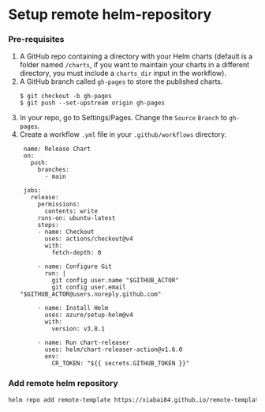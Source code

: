 # Setup remote helm-repository

### Pre-requisites

1. A GitHub repo containing a directory with your Helm charts (default is a folder named `/charts`, if you want to
   maintain your charts in a different directory, you must include a `charts_dir` input in the workflow).
2. A GitHub branch called `gh-pages` to store the published charts. 
   ```
   $ git checkout -b gh-pages
   $ git push --set-upstream origin gh-pages
   ```
3. In your repo, go to Settings/Pages. Change the `Source` `Branch` to `gh-pages`.
4. Create a workflow `.yml` file in your `.github/workflows` directory.
   ```
    name: Release Chart
    on:
      push:
        branches:
          - main
    
    jobs:
      release:
        permissions:
          contents: write
        runs-on: ubuntu-latest
        steps:
        - name: Checkout
          uses: actions/checkout@v4
          with:
            fetch-depth: 0

        - name: Configure Git
          run: |
            git config user.name "$GITHUB_ACTOR"
            git config user.email "$GITHUB_ACTOR@users.noreply.github.com"

        - name: Install Helm
          uses: azure/setup-helm@v4
          with:
            version: v3.8.1

        - name: Run chart-releaser
          uses: helm/chart-releaser-action@v1.6.0
          env:
            CR_TOKEN: "${{ secrets.GITHUB_TOKEN }}"
   ```

### Add remote helm repository
```bash
helm repo add remote-template https://xiabai84.github.io/remote-template